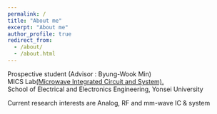 ```yaml
---
permalink: /
title: "About me"
excerpt: "About me"
author_profile: true
redirect_from: 
  - /about/
  - /about.html
---
```


Prospective student (Advisor : Byung-Wook Min)<br>
        MICS Lab<a href="http://web.yonsei.ac.kr/mics/">(Microwave Integrated Circuit and System).</a><br>
        School of Electrical and Electronics Engineering, Yonsei University</p>

Current research interests are Analog, RF and mm-wave IC &amp; system
